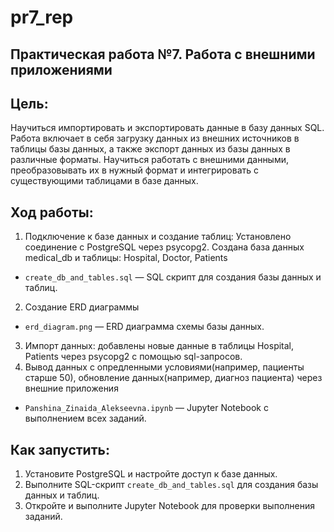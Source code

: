 # pr7_rep
## Практическая работа №7. Работа с внешними приложениями
## Цель:
Научиться импортировать и экспортировать данные в базу данных SQL. Работа включает в себя загрузку данных из внешних источников в таблицы базы данных, а также экспорт данных из базы данных в различные форматы. Научиться работать с внешними данными, преобразовывать их в нужный формат и интегрировать с существующими таблицами в базе данных.

## Ход работы:
1. Подключение к базе данных и создание таблиц:
   Установлено соединение с PostgreSQL через psycopg2.
   Создана база данных medical_db и таблицы: Hospital, Doctor, Patients
- `create_db_and_tables.sql` — SQL скрипт для создания базы данных и таблиц.
2. Создание ERD диаграммы
- `erd_diagram.png` — ERD диаграмма схемы базы данных.
3. Импорт данных: добавлены новые данные в таблицы Hospital, Patients через psycopg2 с помощью sql-запросов.
4. Вывод данных с опредленными условиями(например, пациенты старше 50), обновление данных(например, диагноз пациента) через внешние приложения
- `Panshina_Zinaida_Alekseevna.ipynb` — Jupyter Notebook с выполнением всех заданий.

## Как запустить:
1. Установите PostgreSQL и настройте доступ к базе данных.
2. Выполните SQL-скрипт `create_db_and_tables.sql` для создания базы данных и таблиц.
3. Откройте и выполните Jupyter Notebook для проверки выполнения заданий.
